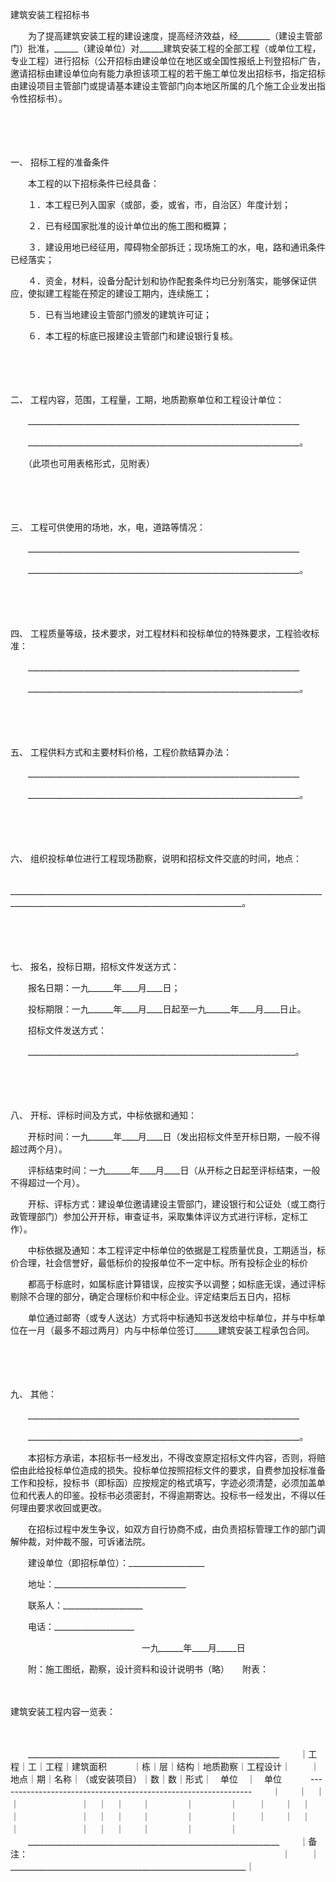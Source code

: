 



建筑安装工程招标书



 

　　为了提高建筑安装工程的建设速度，提高经济效益，经________（建设主管部门）批准，______（建设单位）对______建筑安装工程的全部工程（或单位工程，专业工程）进行招标（公开招标由建设单位在地区或全国性报纸上刊登招标广告，邀请招标由建设单位向有能力承担该项工程的若干施工单位发出招标书，指定招标由建设项目主管部门或提请基本建设主管部门向本地区所属的几个施工企业发出指令性招标书）。

　　 

　　

一、
招标工程的准备条件

　　本工程的以下招标条件已经具备：

　　１．本工程已列入国家（或部，委，或省，市，自治区）年度计划；

　　２．已有经国家批准的设计单位出的施工图和概算；

　　３．建设用地已经征用，障碍物全部拆迁；现场施工的水，电，路和通讯条件已经落实；

　　４．资金，材料，设备分配计划和协作配套条件均已分别落实，能够保证供应，使拟建工程能在预定的建设工期内，连续施工；

　　５．已有当地建设主管部门颁发的建筑许可证；

　　６．本工程的标底已报建设主管部门和建设银行复核。

　　 

　　

二、
工程内容，范围，工程量，工期，地质勘察单位和工程设计单位：

　　____________________________________________________________________

　　____________________________________________________________________。

　　（此项也可用表格形式，见附表）

　　 

　　

三、
工程可供使用的场地，水，电，道路等情况：

　　____________________________________________________________________

　　____________________________________________________________________。

　　 

　　

四、
工程质量等级，技术要求，对工程材料和投标单位的特殊要求，工程验收标准：

　　____________________________________________________________________

　　____________________________________________________________________。

　　 

　　

五、
工程供料方式和主要材料价格，工程价款结算办法：

　　____________________________________________________________________

　　____________________________________________________________________。

　　 

　　

六、
组织投标单位进行工程现场勘察，说明和招标文件交底的时间，地点：

　　________________________________________________________________________________________________________________________________________。

　　 

　　

七、
报名，投标日期，招标文件发送方式：

　　报名日期：一九______年____月____日；

　　投标期限：一九______年____月____日起至一九______年____月____日止。

　　招标文件发送方式：

　　___________________________________________________________________。

　　 

　　

八、
开标、评标时间及方式，中标依据和通知：

　　开标时间：一九______年____月____日（发出招标文件至开标日期，一般不得超过两个月）。

　　评标结束时间：一九______年____月____日（从开标之日起至评标结束，一般不得超过一个月）。

　　开标、评标方式：建设单位邀请建设主管部门，建设银行和公证处（或工商行政管理部门）参加公开开标，审查证书，采取集体评议方式进行评标，定标工作）。

　　中标依据及通知：本工程评定中标单位的依据是工程质量优良，工期适当，标价合理，社会信誉好，最低标价的投报单位不一定中标。所有投标企业的标价

　　都高于标底时，如属标底计算错误，应按实予以调整；如标底无误，通过评标剔除不合理的部分，确定合理标价和中标企业。评定结束后五日内，招标

　　单位通过邮寄（或专人送达）方式将中标通知书送发给中标单位，并与中标单位在一月（最多不超过两月）内与中标单位签订______建筑安装工程承包合同。

　　 

　　

九、
其他：

　　____________________________________________________________________

　　____________________________________________________________________。

　　本招标方承诺，本招标书一经发出，不得改变原定招标文件内容，否则，将赔偿由此给投标单位造成的损失。投标单位按照招标文件的要求，自费参加投标准备工作和投标，投标书（即标函）应按规定的格式填写，字迹必须清楚，必须加盖单位和代表人的印鉴。投标书必须密封，不得逾期寄达。投标书一经发出，不得以任何理由要求收回或更改。

　　在招标过程中发生争议，如双方自行协商不成，由负责招标管理工作的部门调解仲裁，对仲裁不服，可诉诸法院。

　　建设单位（即招标单位）：___________________

　　地址：_________________________________

　　联系人：____________________

　　电话：____________________

　　　　　　　　　　　　　　　一九______年____月_____日

　　附：施工图纸，勘察，设计资料和设计说明书（略）　　附表： 

　　


 建筑安装工程内容一览表：



　　


　　_______________________________________________________________
　　｜工程｜工｜工程｜建筑面积　　　｜栋｜层｜结构｜地质勘察｜工程设计｜
　　｜地点｜期｜名称｜（或安装项目）｜数｜数｜形式｜　单位　｜　单位　
　　---------------------------------------------------------------
　　｜　　｜　｜　　｜　　　　　　　｜　｜　｜　　｜　　　　｜　　　　｜
　　｜　　｜　｜　　｜　　　　　　　｜　｜　｜　　｜　　　　｜　　　　｜
　　｜　　｜　｜　　｜　　　　　　　｜　｜　｜　　｜　　　　｜　　　　｜
　　_______________________________________________________________
　　｜备注：　　　　　　　　　　　　　　　　　　　　　　　　　　　　　｜
　　｜___________________________________________________________｜
　　
